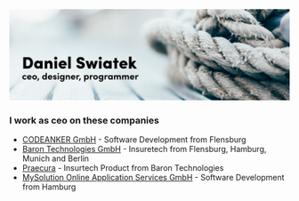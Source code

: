 <img src="https://github.com/danielswiatek/danielswiatek/raw/master/profile_4.png">

### I work as ceo on these companies
- [CODEANKER GmbH](https://codeanker.de) - Software Development from Flensburg
- [Baron Technologies GmbH](https://barontech.de) - Insuretech from Flensburg, Hamburg, Munich and Berlin
- [Praecura](https://praecura.de) - Insurtech Product from Baron Technologies
- [MySolution Online Application Services GmbH](https://mysolution.de) - Software Development from Hamburg